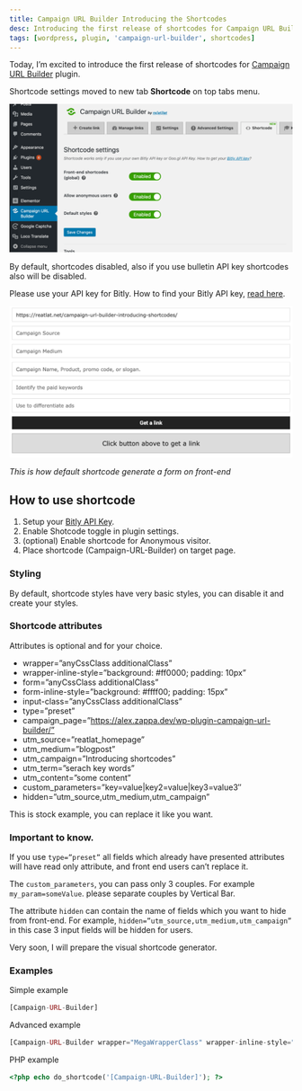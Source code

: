 ```yaml
---
title: Campaign URL Builder Introducing the Shortcodes
desc: Introducing the first release of shortcodes for Campaign URL Builder plugin. Shortcodes can be customized with various attributes and can generate forms on the front-end. Bitly API key is required. Shortcodes can be styled and have optional parameters. Examples provided for simple, advanced, and PHP usage.
tags: [wordpress, plugin, 'campaign-url-builder', shortcodes]
---
```


Today, I’m excited to introduce the first release of shortcodes
for [Campaign URL Builder](/blog/wp-plugin-campaign-url-builder/) plugin.

Shortcode settings moved to new tab **Shortcode** on top tabs menu.

<img src="./campaign-url-builder-shortcode-settings.png" alt="Campaign URL Builder Shortcode Settings" eleventy:widths="900">

By default, shortcodes disabled, also if you use bulletin API key shortcodes also will be disabled.

Please use your API key for Bitly. How to find your Bitly API key, [read here](/blog/how-do-i-find-my-bitly-oauth-access-token/).

<img src="./campaign-url-builder-introducing-the-shortcodes.png" alt="Campaign URL Builder Shortcode Settings API Key" eleventy:widths="900">

*This is how default shortcode generate a form on front-end*

## How to use shortcode

1. Setup your [Bitly API Key](/blog/how-do-i-find-my-bitly-oauth-access-token/).
2. Enable Shotcode toggle in plugin settings.
3. (optional) Enable shortcode for Anonymous visitor.
4. Place shortcode (Campaign-URL-Builder) on target page.

### Styling

By default, shortcode styles have very basic styles, you can disable it and create your styles.

### Shortcode attributes

Attributes is optional and for your choice.

- wrapper=”anyCssClass additionalClass”
- wrapper-inline-style=”background: #ff0000; padding: 10px”
- form=”anyCssClass additionalClass”
- form-inline-style=”background: #ffff00; padding: 15px”
- input-class=”anyCssClass additionalClass”
- type=”preset”
- campaign_page=”https://alex.zappa.dev/wp-plugin-campaign-url-builder/”
- utm_source=”reatlat_homepage”
- utm_medium=”blogpost”
- utm_campaign=”Introducing shortcodes”
- utm_term=”serach key words”
- utm_content=”some content”
- custom_parameters=”key=value|key2=value|key3=value3″
- hidden=”utm_source,utm_medium,utm_campaign”

This is stock example, you can replace it like you want.

### Important to know.

If you use `type=”preset”` all fields which already have presented attributes will have read only attribute, and front end users can’t replace it.

The `custom_parameters`, you can pass only 3 couples. For example `my_param=someValue`. please separate couples by Vertical Bar.

The attribute `hidden` can contain the name of fields which you want to hide from front-end. For example, `hidden=”utm_source,utm_medium,utm_campaign”` in this case 3 input fields will be hidden for users.

Very soon, I will prepare the visual shortcode generator.

### Examples

Simple example

```php
[Campaign-URL-Builder]
```

Advanced example

```php
[Campaign-URL-Builder wrapper="MegaWrapperClass" wrapper-inline-style="background:#ccc;padding:15px;" form="MegaFormClass" form-inline-style="padding:10px; background:#c19393" campaign_page="https://alex.zappa.dev" utm_source="" utm_medium="" utm_campaign="" utm_term="" utm_content=""]
```

PHP example

```php
<?php echo do_shortcode('[Campaign-URL-Builder]'); ?>
```

